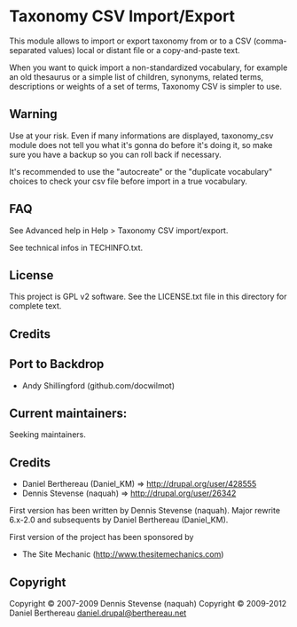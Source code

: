 Taxonomy CSV Import/Export
==========================


This module allows to import or export taxonomy from or to a CSV
(comma-separated values) local or distant file or a copy-and-paste text.

When you want to quick import a non-standardized vocabulary, for example an
old thesaurus or a simple list of children, synonyms, related terms,
descriptions or weights of a set of terms, Taxonomy CSV is simpler to use. 

Warning
-------

Use at your risk. Even if many informations are displayed, taxonomy_csv module
does not tell you what it's gonna do before it's doing it, so make sure you have
a backup so you can roll back if necessary.

It's recommended to use the "autocreate" or the "duplicate vocabulary" choices
to check your csv file before import in a true vocabulary.



FAQ
----

See Advanced help in Help > Taxonomy CSV import/export.

See technical infos in TECHINFO.txt.


License
-------

This project is GPL v2 software. See the LICENSE.txt file in this
directory for complete text.

Credits
-------

Port to Backdrop
----------------
- Andy Shillingford (github.com/docwilmot)


Current maintainers:
--------

Seeking maintainers.

Credits
--------

* Daniel Berthereau (Daniel_KM) => http://drupal.org/user/428555
* Dennis Stevense (naquah)      => http://drupal.org/user/26342

First version has been written by Dennis Stevense (naquah).
Major rewrite 6.x-2.0 and subsequents by Daniel Berthereau (Daniel_KM).

First version of the project has been sponsored by
* The Site Mechanic (http://www.thesitemechanics.com)


Copyright
--------

Copyright © 2007-2009 Dennis Stevense (naquah)
Copyright © 2009-2012 Daniel Berthereau <daniel.drupal@berthereau.net>
